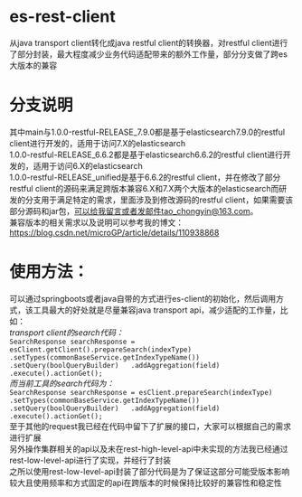 # es-rest-client
从java transport client转化成java restful client的转换器，对restful client进行了部分封装，最大程度减少业务代码适配带来的额外工作量，部分分支做了跨es大版本的兼容
# 分支说明
其中main与1.0.0-restful-RELEASE_7.9.0都是基于elasticsearch7.9.0的restful client进行开发的，适用于访问7.X的elasticsearch  
1.0.0-restful-RELEASE_6.6.2都是基于elasticsearch6.6.2的restful client进行开发的，适用于访问6.X的elasticsearch  
1.0.0-restful-RELEASE_unified是基于6.6.2的restful client，并在修改了部分restful client的源码来满足跨版本兼容6.X和7.X两个大版本的elasticsearch而研发的分支用于满足特定的需求，里面涉及到修改源码的restful client，如果需要该部分源码和jar包，可以给我留言或者发邮件tao_chongyin@163.com。  
兼容版本的相关需求以及说明可以参考我的博文：https://blog.csdn.net/microGP/article/details/110938868
# 使用方法：
可以通过springboots或者java自带的方式进行es-client的初始化，然后调用方式，该工具最大的好处就是尽量兼容java transport api，减少适配的工作量，比如：  
*transport client的search代码：*  
`SearchResponse searchResponse = esClient.getClient().prepareSearch(indexType)  
        .setTypes(commonBaseService.getIndexTypeName())  
        .setQuery(boolQueryBuilder)  
        .addAggregation(field)  
        .execute().actionGet();`  
*而当前工具的search代码为：*  
`SearchResponse searchResponse = esClient.prepareSearch(indexType)  
        .setTypes(commonBaseService.getIndexTypeName())  
        .setQuery(boolQueryBuilder)  
        .addAggregation(field)  
        .execute().actionGet();`  
至于其他的request我已经在代码中留下了扩展的接口，大家可以根据自己的需求进行扩展  
另外操作集群相关的api以及未在rest-high-level-api中未实现的方法我已经通过rest-low-level-api进行了实现，并经行了封装  
之所以使用rest-low-level-api封装了部分代码是为了保证这部分可能受版本影响较大且使用频率和方式固定的api在跨版本的时候保持比较好的兼容性和稳定性
